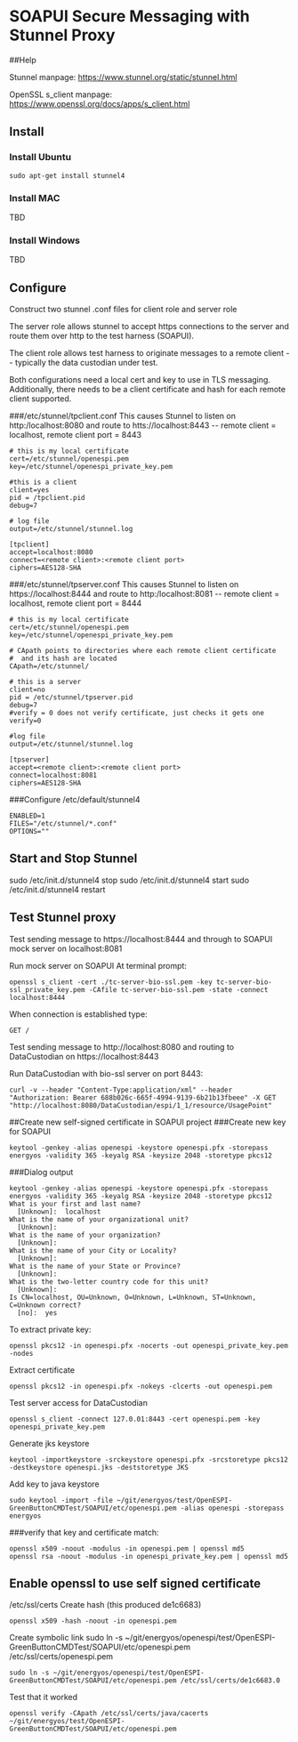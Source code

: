 # SOAPUI Secure Messaging with Stunnel Proxy

##Help

Stunnel manpage:
https://www.stunnel.org/static/stunnel.html


OpenSSL s_client manpage:
https://www.openssl.org/docs/apps/s_client.html 

## Install 

### Install Ubuntu

    sudo apt-get install stunnel4

### Install MAC
TBD
   

### Install Windows
TBD

## Configure
Construct two stunnel .conf files for client role and server role

The server role allows stunnel to accept https connections to the server and route them over http to the test harness (SOAPUI).

The client role allows test harness to originate messages to a remote client -- typically the data custodian under test.

Both configurations need a local cert and key to use in TLS messaging. Additionally, there needs to be a client certificate and hash for each remote client supported.

###/etc/stunnel/tpclient.conf
This causes Stunnel to listen on http:/localhost:8080 and route to htts://localhost:8443 -- remote client = localhost, remote client port = 8443

	# this is my local certificate
	cert=/etc/stunnel/openespi.pem
	key=/etc/stunnel/openespi_private_key.pem
	
	#this is a client
	client=yes
	pid = /tpclient.pid
	debug=7

	# log file
	output=/etc/stunnel/stunnel.log
	
	[tpclient]
	accept=localhost:8080
	connect=<remote client>:<remote client port>
	ciphers=AES128-SHA

###/etc/stunnel/tpserver.conf
This causes Stunnel to listen on https://localhost:8444 and route to http:/localhost:8081 -- remote client = localhost, remote client port = 8444

	# this is my local certificate
	cert=/etc/stunnel/openespi.pem
	key=/etc/stunnel/openespi_private_key.pem
	
	# CApath points to directories where each remote client certificate 
	#  and its hash are located
	CApath=/etc/stunnel/
	
	# this is a server
	client=no
	pid = /etc/stunnel/tpserver.pid
	debug=7
	#verify = 0 does not verify certificate, just checks it gets one
	verify=0
	
	#log file
	output=/etc/stunnel/stunnel.log
	
	[tpserver]
	accept=<remote client>:<remote client port>
	connect=localhost:8081
	ciphers=AES128-SHA

###Configure /etc/default/stunnel4

    ENABLED=1
    FILES="/etc/stunnel/*.conf"
    OPTIONS=""
    


## Start and Stop Stunnel
sudo /etc/init.d/stunnel4 stop
sudo /etc/init.d/stunnel4 start
sudo /etc/init.d/stunnel4 restart

## Test Stunnel proxy

Test sending message to https://localhost:8444 and through to SOAPUI mock server on localhost:8081

Run mock server on SOAPUI
At terminal prompt:

    openssl s_client -cert ./tc-server-bio-ssl.pem -key tc-server-bio-ssl_private_key.pem -CAfile tc-server-bio-ssl.pem -state -connect localhost:8444

When connection is established type:

    GET /


Test sending message to http://localhost:8080 and routing to DataCustodian on https://localhost:8443

Run DataCustodian with bio-ssl server on port 8443:

    curl -v --header "Content-Type:application/xml" --header "Authorization: Bearer 688b026c-665f-4994-9139-6b21b13fbeee" -X GET  "http://localhost:8080/DataCustodian/espi/1_1/resource/UsagePoint"
    

##Create new self-signed certificate in SOAPUI project 
###Create new key for SOAPUI

    keytool -genkey -alias openespi -keystore openespi.pfx -storepass energyos -validity 365 -keyalg RSA -keysize 2048 -storetype pkcs12

###Dialog output

    keytool -genkey -alias openespi -keystore openespi.pfx -storepass energyos -validity 365 -keyalg RSA -keysize 2048 -storetype pkcs12
    What is your first and last name?
      [Unknown]:  localhost
    What is the name of your organizational unit?
      [Unknown]:  
    What is the name of your organization?
      [Unknown]:  
    What is the name of your City or Locality?
      [Unknown]:  
    What is the name of your State or Province?
      [Unknown]:  
    What is the two-letter country code for this unit?
      [Unknown]:  
    Is CN=localhost, OU=Unknown, O=Unknown, L=Unknown, ST=Unknown, C=Unknown correct?
      [no]:  yes
    
  
To extract private key:

    openssl pkcs12 -in openespi.pfx -nocerts -out openespi_private_key.pem -nodes

Extract certificate

	openssl pkcs12 -in openespi.pfx -nokeys -clcerts -out openespi.pem

Test server access for DataCustodian

	openssl s_client -connect 127.0.01:8443 -cert openespi.pem -key openespi_private_key.pem

Generate jks keystore

    keytool -importkeystore -srckeystore openespi.pfx -srcstoretype pkcs12 -destkeystore openespi.jks -deststoretype JKS
    
Add key to java keystore

    sudo keytool -import -file ~/git/energyos/test/OpenESPI-GreenButtonCMDTest/SOAPUI/etc/openespi.pem -alias openespi -storepass energyos

###verify that key and certificate match:

    openssl x509 -noout -modulus -in openespi.pem | openssl md5
    openssl rsa -noout -modulus -in openespi_private_key.pem | openssl md5
    
## Enable openssl to use self signed certificate
 /etc/ssl/certs
Create hash (this produced de1c6683)

    openssl x509 -hash -noout -in openespi.pem

Create symbolic link
	sudo ln -s ~/git/energyos/openespi/test/OpenESPI-GreenButtonCMDTest/SOAPUI/etc/openespi.pem /etc/ssl/certs/openespi.pem

    sudo ln -s ~/git/energyos/openespi/test/OpenESPI-GreenButtonCMDTest/SOAPUI/etc/openespi.pem /etc/ssl/certs/de1c6683.0

Test that it worked

    openssl verify -CApath /etc/ssl/certs/java/cacerts  ~/git/energyos/test/OpenESPI-GreenButtonCMDTest/SOAPUI/etc/openespi.pem